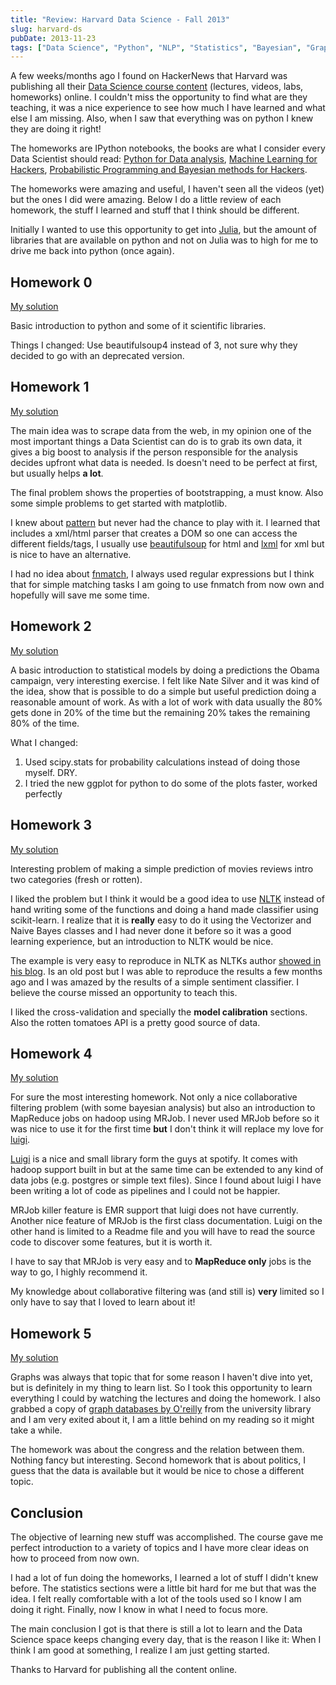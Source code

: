 ```yaml
---
title: "Review: Harvard Data Science - Fall 2013"
slug: harvard-ds
pubDate: 2013-11-23
tags: ["Data Science", "Python", "NLP", "Statistics", "Bayesian", "Graphs"]
---
```


A few weeks/months ago I found on HackerNews that Harvard was publishing all their [Data Science course content](http://cs109.org/) (lectures, videos, labs, homeworks) online. I couldn't miss the opportunity to find what are they teaching, it was a nice experience to see how much I have learned and what else I am missing. Also, when I saw that everything was on python I knew they are doing it right!

The homeworks are IPython notebooks, the books are what I consider every Data Scientist should read: [Python for Data analysis](http://shop.oreilly.com/product/0636920023784.do), [Machine Learning for Hackers](http://shop.oreilly.com/product/0636920018483.do), [Probabilistic Programming and Bayesian methods for Hackers](http://nbviewer.ipython.org/urls/raw.github.com/CamDavidsonPilon/Probabilistic-Programming-and-Bayesian-Methods-for-Hackers/master/Prologue/Prologue.ipynb).

The homeworks were amazing and useful, I haven't seen all the videos (yet) but the ones I did were amazing. Below I do a little review of each homework, the stuff I learned and stuff that I think should be different.

Initially I wanted to use this opportunity to get into [Julia](http://julialang.org/), but the amount of libraries that are available on python and not on Julia was to high for me to drive me back into python (once again).

## Homework 0

[My solution](http://nbviewer.ipython.org/urls/raw.github.com/danielfrg/harvard-cs109-fall-2013/master/homeworks/HW0/HW0_mysolution.ipynb)

Basic introduction to python and some of it scientific libraries.

Things I changed:
Use beautifulsoup4 instead of 3, not sure why they decided to go with an deprecated version.

## Homework 1

[My solution](http://nbviewer.ipython.org/urls/raw.github.com/danielfrg/harvard-cs109-fall-2013/master/homeworks/HW1/HW1_mysolution.ipynb)

The main idea was to scrape data from the web, in my opinion one of the most important things a Data Scientist can do is to grab its own data, it gives a big boost to analysis if the person responsible for the analysis decides upfront what data is needed. Is doesn't need to be perfect at first, but usually helps **a lot**.

The final problem shows the properties of bootstrapping, a must know. Also some simple problems to get started with matplotlib.

I knew about [pattern](http://www.clips.ua.ac.be/pattern) but never had the chance to play with it. I learned that includes a xml/html parser that creates a DOM so one can access the different fields/tags, I usually use [beautifulsoup](http://www.crummy.com/software/BeautifulSoup/bs4/doc/) for html and [lxml](http://lxml.de/) for xml but is nice to have an alternative.

I had no idea about [fnmatch](http://docs.python.org/2/library/fnmatch.html), I always used regular expressions but I think that for simple matching tasks I am going to use fnmatch from now own and hopefully will save me some time.

## Homework 2

[My solution](http://nbviewer.ipython.org/urls/raw.github.com/danielfrg/harvard-cs109-fall-2013/master/homeworks/HW2/HW2_mysolution.ipynb)

A basic introduction to statistical models by doing a predictions the Obama campaign, very interesting exercise. I felt like Nate Silver and it was kind of the idea, show that is possible to do a simple but useful prediction doing a reasonable amount of work. As with a lot of work with data usually the 80% gets done in 20% of the time but the remaining 20% takes the remaining 80% of the time.

What I changed:

1. Used scipy.stats for probability calculations instead of doing those myself. DRY.
2. I tried the new ggplot for python to do some of the plots faster, worked perfectly

## Homework 3

[My solution](http://nbviewer.ipython.org/urls/raw.github.com/danielfrg/harvard-cs109-fall-2013/master/homeworks/HW3/HW3_mysolution.ipynb)

Interesting problem of making a simple prediction of movies reviews intro two categories (fresh or rotten).

I liked the problem but I think it would be a good idea to use [NLTK](http://nltk.org/) instead of hand writing some of the functions and doing a hand made classifier using scikit-learn. I realize that it is **really** easy to do it using the Vectorizer and Naive Bayes classes and I had never done it before so it was a good learning experience, but an introduction to NLTK would be nice.

The example is very easy to reproduce in NLTK as NLTKs author [showed in his blog](http://streamhacker.com/2010/05/10/text-classification-sentiment-analysis-naive-bayes-classifier). Is an old post but I was able to reproduce the results a few months ago and I was amazed by the results of a simple sentiment classifier. I believe the course missed an opportunity to teach this.

I liked the cross-validation and specially the **model calibration** sections. Also the rotten tomatoes API is a pretty good source of data.

## Homework 4

[My solution](http://nbviewer.ipython.org/urls/raw.github.com/danielfrg/harvard-cs109-fall-2013/master/homeworks/HW4/HW4_mysolution.ipynb)

For sure the most interesting homework. Not only a nice collaborative filtering problem (with some bayesian analysis) but also an introduction to MapReduce jobs on hadoop using MRJob. I never used MRJob before so it was nice to use it for the first time **but** I don't think it will replace my love for [luigi](https://github.com/spotify/luigi).

[Luigi](https://github.com/spotify/luigi) is a nice and small library form the guys at spotify. It comes with hadoop support built in but at the same time can be extended to any kind of data jobs (e.g. postgres or simple text files). Since I found about luigi I have been writing a lot of code as pipelines and I could not be happier.

MRJob killer feature is EMR support that luigi does not have currently. Another nice feature of MRJob is the first class documentation. Luigi on the other hand is limited to a Readme file and you will have to read the source code to discover some features, but it is worth it.

I have to say that MRJob is very easy and to **MapReduce only** jobs is the way to go, I highly recommend it.

My knowledge about collaborative filtering was (and still is) **very** limited so I only have to say that I loved to learn about it!

## Homework 5

[My solution](http://nbviewer.ipython.org/urls/raw.github.com/danielfrg/harvard-cs109-fall-2013/master/homeworks/HW5/HW5_mysolution.ipynb)

Graphs was always that topic that for some reason I haven't dive into yet, but is definitely in my thing to learn list. So I took this opportunity to learn everything I could by watching the lectures and doing the homework.
I also grabbed a copy of [graph databases by O'reilly](http://graphdatabases.com) from the university library and I am very exited about it, I am a little behind on my reading so it might take a while.

The homework was about the congress and the relation between them. Nothing fancy but interesting.
Second homework that is about politics, I guess that the data is available but it would be nice to chose a different topic.

## Conclusion

The objective of learning new stuff was accomplished. The course gave me perfect introduction to a variety of topics and I have more clear ideas on how to proceed from now own.

I had a lot of fun doing the homeworks, I learned a lot of stuff I didn't knew before. The statistics sections were a little bit hard for me but that was the idea. I felt really comfortable with a lot of the tools used so I know I am doing it right. Finally, now I know in what I need to focus more.

The main conclusion I got is that there is still a lot to learn and the Data Science space keeps changing every day, that is the reason I like it: When I think I am good at something, I realize I am just getting started.

Thanks to Harvard for publishing all the content online.
